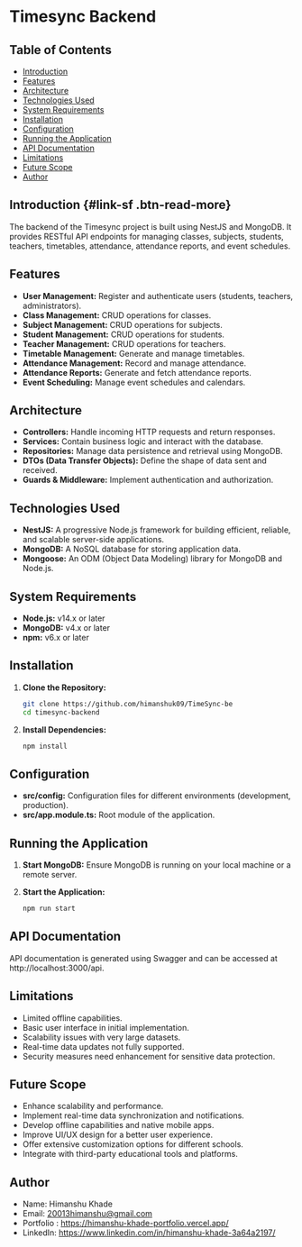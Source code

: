 # Timesync Backend

## Table of Contents

- [Introduction](#introduction)
- [Features](#features)
- [Architecture](#architecture)
- [Technologies Used](#technologies-used)
- [System Requirements](#system-requirements)
- [Installation](#installation)
- [Configuration](#configuration)
- [Running the Application](#running-the-application)
- [API Documentation](#api-documentation)
- [Limitations](#limitations)
- [Future Scope](#future-scope)
- [Author](#author)

## Introduction {#link-sf .btn-read-more}

The backend of the Timesync project is built using NestJS and MongoDB. It provides RESTful API endpoints for managing classes, subjects, students, teachers, timetables, attendance, attendance reports, and event schedules.

## Features

- **User Management:** Register and authenticate users (students, teachers, administrators).
- **Class Management:** CRUD operations for classes.
- **Subject Management:** CRUD operations for subjects.
- **Student Management:** CRUD operations for students.
- **Teacher Management:** CRUD operations for teachers.
- **Timetable Management:** Generate and manage timetables.
- **Attendance Management:** Record and manage attendance.
- **Attendance Reports:** Generate and fetch attendance reports.
- **Event Scheduling:** Manage event schedules and calendars.

## Architecture

- **Controllers:** Handle incoming HTTP requests and return responses.
- **Services:** Contain business logic and interact with the database.
- **Repositories:** Manage data persistence and retrieval using MongoDB.
- **DTOs (Data Transfer Objects):** Define the shape of data sent and received.
- **Guards & Middleware:** Implement authentication and authorization.

## Technologies Used

- **NestJS:** A progressive Node.js framework for building efficient, reliable, and scalable server-side applications.
- **MongoDB:** A NoSQL database for storing application data.
- **Mongoose:** An ODM (Object Data Modeling) library for MongoDB and Node.js.

## System Requirements

- **Node.js:** v14.x or later
- **MongoDB:** v4.x or later
- **npm:** v6.x or later

## Installation

1. **Clone the Repository:**

   ```bash
   git clone https://github.com/himanshuk09/TimeSync-be
   cd timesync-backend

   ```

2. **Install Dependencies:**
   ```bash
   npm install
   ```

## Configuration

- **src/config:** Configuration files for different environments (development, production).
- **src/app.module.ts:** Root module of the application.

## Running the Application

1. **Start MongoDB:**
   Ensure MongoDB is running on your local machine or a remote server.

2. **Start the Application:**
   ```bash
   npm run start
   ```

## API Documentation

API documentation is generated using Swagger and can be accessed at http://localhost:3000/api.

## Limitations

- Limited offline capabilities.
- Basic user interface in initial implementation.
- Scalability issues with very large datasets.
- Real-time data updates not fully supported.
- Security measures need enhancement for sensitive data protection.

## Future Scope

- Enhance scalability and performance.
- Implement real-time data synchronization and notifications.
- Develop offline capabilities and native mobile apps.
- Improve UI/UX design for a better user experience.
- Offer extensive customization options for different schools.
- Integrate with third-party educational tools and platforms.

## Author

- Name: Himanshu Khade
- Email: 20013himanshu@gmail.com
- Portfolio : https://himanshu-khade-portfolio.vercel.app/
- LinkedIn: https://www.linkedin.com/in/himanshu-khade-3a64a2197/
